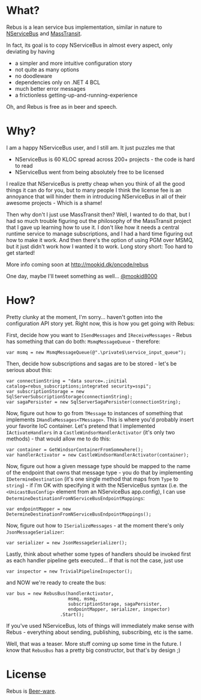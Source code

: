 What?
====

Rebus is a lean service bus implementation, similar in nature to [NServiceBus][3] and [MassTransit][4].

In fact, its goal is to copy NServiceBus in almost every aspect, only deviating by having

* a simpler and more intuitive configuration story
* not quite as many options
* no doodleware
* dependencies only on .NET 4 BCL
* much better error messages
* a frictionless getting-up-and-running-experience

Oh, and Rebus is free as in beer and speech.

Why?
====

I am a happy NServiceBus user, and I still am. It just puzzles me that 

* NServiceBus is 60 KLOC spread across 200+ projects - the code is hard to read
* NServiceBus went from being absolutely free to be licensed

I realize that NServiceBus is pretty cheap when you think of all the good things it can do for you, but to many people I think the license fee is an annoyance that will hinder them in introducing NServiceBus in all of their awesome projects - Which is a shame!

Then why don't I just use MassTransit then? Well, I wanted to do that, but I had so much trouble figuring out the philosophy of the MassTransit project that I gave up learning how to use it. I don't like how it needs a central runtime service to manage subscriptions, and I had a hard time figuring out how to make it work. And then there's the option of using PGM over MSMQ, but it just didn't work how I wanted it to work. Long story short: Too hard to get started!

More info coming soon at http://mookid.dk/oncode/rebus

One day, maybe I'll tweet something as well... [@mookid8000][2]

How?
====

Pretty clunky at the moment, I'm sorry... haven't gotten into the configuration API story yet. Right now, this is how you get going with Rebus:

First, decide how you want to `ISendMessages` and `IReceiveMessages` - Rebus has something that can do both: `MsmqMessageQueue` - therefore:

    var msmq = new MsmqMessageQueue(@".\private$\service_input_queue");

Then, decide how subscriptions and sagas are to be stored - let's be serious about this:

	var connectionString = "data source=.;initial catalog=rebus_subscriptions;integrated security=sspi";
    var subscriptionStorage = new SqlServerSubscriptionStorage(connectionString);
	var sagaPersister = new SqlServerSagaPersister(connectionString);

Now, figure out how to go from `TMessage` to instances of something that implements `IHandleMessages<TMessage>`. This is where you'd probably insert your favorite IoC container. Let's pretend that I implemented `IActivateHandlers` in a `CastleWindsorHandlerActivator` (it's only two methods) - that would allow me to do this:

	var container = GetWindsorContainerFromSomewhere();
	var handlerActivator = new CastleWindsorHandlerActivator(container);

Now, figure out how a given message type should be mapped to the name of the endpoint that owns that message type - you do that by implementing `IDetermineDestination` (it's one single method that maps from `Type` to `string`) - if I'm OK with specifying it with the NServiceBus syntax (i.e. the `<UnicastBusConfig>` element from an NServiceBus app.config), I can use `DetermineDestinationFromNServiceBusEndpointMappings`:

	var endpointMapper = new DetermineDestinationFromNServiceBusEndpointMappings();

Now, figure out how to `ISerializeMessages` - at the moment there's only `JsonMessageSerializer`:

	var serializer = new JsonMessageSerializer();

Lastly, think about whether some types of handlers should be invoked first as each handler pipeline gets executed... if that is not the case, just use

	var inspector = new TrivialPipelineInspector();

and NOW we're ready to create the bus:

	var bus = new RebusBus(handlerActivator, 
						   msmq, msmq, 
						   subscriptionStorage, sagaPersister, 
						   endpointMapper, serializer, inspector)
						.Start();

If you've used NServiceBus, lots of things will immediately make sense with Rebus - everything about sending, publishing, subscribing, etc is the same.

Well, that was a teaser. More stuff coming up some time in the future. I know that `RebusBus` has a pretty big constructor, but that's by design ;)

License
====

Rebus is [Beer-ware][1].

[1]: http://en.wikipedia.org/wiki/Beerware
[2]: http://twitter.com/#!/mookid8000
[3]: http://nservicebus.com/
[4]: http://masstransit-project.com/